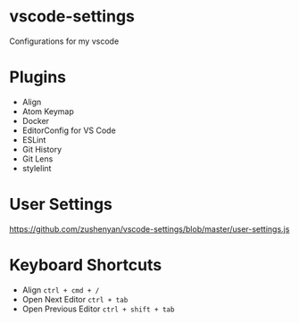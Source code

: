 # vscode-settings
Configurations for my vscode

# Plugins
- Align
- Atom Keymap
- Docker
- EditorConfig for VS Code
- ESLint
- Git History
- Git Lens
- stylelint

# User Settings
https://github.com/zushenyan/vscode-settings/blob/master/user-settings.js

# Keyboard Shortcuts
- Align `ctrl + cmd + /`
- Open Next Editor `ctrl + tab`
- Open Previous Editor `ctrl + shift + tab`
